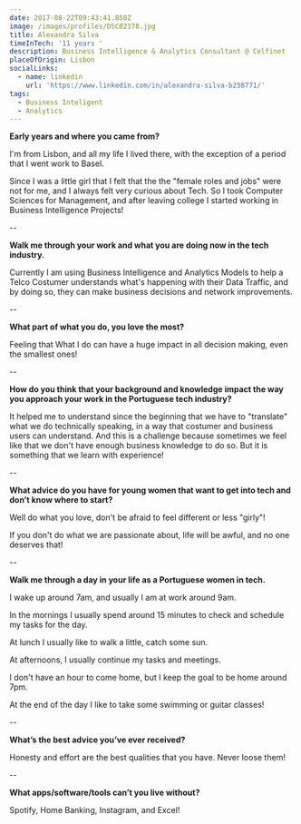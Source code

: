 ```yaml
---
date: 2017-08-22T09:43:41.858Z
image: /images/profiles/DSC02378.jpg
title: Alexandra Silva
timeInTech: '11 years '
description: Business Intelligence & Analytics Consultant @ Celfinet
placeOfOrigin: Lisbon
socialLinks:
  - name: linkedin
    url: 'https://www.linkedin.com/in/alexandra-silva-b258771/'
tags:
  - Business Inteligent
  - Analytics
---
```

**Early years and where you came from?**

I'm from Lisbon, and all my life I lived there, with the exception of a period that I went work to Basel.

Since I was a little girl that I felt that the the "female roles and jobs" were not for me, and I always felt very curious about Tech. So I took Computer Sciences for Management, and after leaving college I started working in Business Intelligence Projects!

\--

**Walk me through your work and what you are doing now in the tech industry.**

Currently I am using Business Intelligence and Analytics Models to help a Telco Costumer understands what's happening with their Data Traffic, and by doing so, they can make business decisions and network improvements.

\--

**What part of what you do, you love the most?**

Feeling that What I do can have a huge impact in all decision making, even the smallest ones!

\--

**How do you think that your background and knowledge impact the way you approach your work in the Portuguese tech industry?**

It helped me to understand since the beginning that we have to "translate" what we do technically speaking, in a way that costumer and business users can understand. And this is a challenge because sometimes we feel like that we don't have enough business knowledge to do so. But it is something that we learn with experience!

\--

**What advice do you have for young women that want to get into tech and don’t know where to start?**

Well do what you love, don't be afraid to feel different or less "girly"!

If you don't do what we are passionate about, life will be awful, and no one deserves that!

\--

**Walk me through a day in your life as a Portuguese women in tech.**

I wake up around 7am, and usually I am at work around 9am.

In the mornings I usually spend around 15 minutes to check and schedule my tasks for the day.

At lunch I usually like to walk a little, catch some sun.

At afternoons, I usually continue my tasks and meetings.

I don't have an hour to come home, but I keep the goal to be home around 7pm.

At the end of the day I like to take some swimming or guitar classes!

\--

**What’s the best advice you’ve ever received?**

Honesty and effort are the best qualities that you have. Never loose them!

\--

**What apps/software/tools can’t you live without?**

Spotify, Home Banking, Instagram, and Excel!

